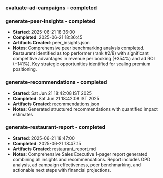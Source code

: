 ### evaluate-ad-campaigns - completed

### generate-peer-insights - completed
- **Started**: 2025-06-21 18:36:00
- **Completed**: 2025-06-21 18:36:45
- **Artifacts Created**: peer_insights.json
- **Notes**: Comprehensive peer benchmarking analysis completed. Restaurant identified as top performer (rank #2/8) with significant competitive advantages in revenue per booking (+354%) and ad ROI (+141%). Key strategic opportunities identified for scaling premium positioning.
### generate-recommendations - completed
- **Started**: Sat Jun 21 18:42:08 IST 2025
- **Completed**: Sat Jun 21 18:42:08 IST 2025
- **Artifacts Created**: recommendations.json
- **Notes**: Generated structured recommendations with quantified impact estimates

### generate-restaurant-report - completed
- **Started**: 2025-06-21 18:47:00
- **Completed**: 2025-06-21 18:47:15
- **Artifacts Created**: restaurant_report.md
- **Notes**: Comprehensive Sales Executive 1-pager report generated combining all insights and recommendations. Report includes OPD analysis, ad campaign effectiveness, peer benchmarking, and actionable next steps with financial projections.

